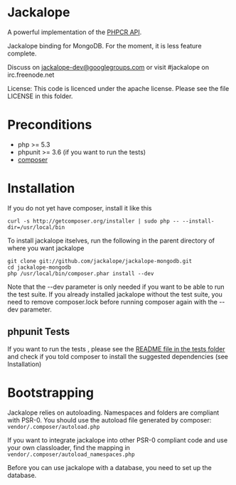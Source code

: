 # Jackalope

A powerful implementation of the [PHPCR API](http://phpcr.github.com).

Jackalope binding for MongoDB. For the moment, it is less feature complete.

Discuss on jackalope-dev@googlegroups.com
or visit #jackalope on irc.freenode.net

License: This code is licenced under the apache license.
Please see the file LICENSE in this folder.


# Preconditions

* php >= 5.3
* phpunit >= 3.6 (if you want to run the tests)
* [composer](http://getcomposer.org/)


# Installation

If you do not yet have composer, install it like this

    curl -s http://getcomposer.org/installer | sudo php -- --install-dir=/usr/local/bin

To install jackalope itselves, run the following in the parent directory of where you want jackalope

    git clone git://github.com/jackalope/jackalope-mongodb.git
    cd jackalope-mongodb
    php /usr/local/bin/composer.phar install --dev

Note that the --dev parameter is only needed if you want to be
able to run the test suite. If you already installed jackalope without the test
suite, you need to remove composer.lock before running composer again with the
--dev parameter.


## phpunit Tests

If you want to run the tests , please see the [README file in the tests folder](https://github.com/jackalope/jackalope-mongodb/blob/master/tests/README.md)
and check if you told composer to install the suggested dependencies (see Installation)


# Bootstrapping

Jackalope relies on autoloading. Namespaces and folders are compliant with
PSR-0. You should use the autoload file generated by composer:
``vendor/.composer/autoload.php``

If you want to integrate jackalope into other PSR-0 compliant code and use your
own classloader, find the mapping in ``vendor/.composer/autoload_namespaces.php``

Before you can use jackalope with a database, you need to set up the database.
